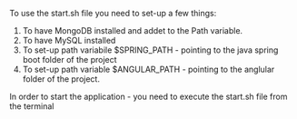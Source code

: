To use the start.sh file you need to set-up a few things:

1. To have MongoDB installed and addet to the Path variable.
2. To have MySQL installed
3. To set-up path variabile $SPRING_PATH - pointing to the java spring boot folder of the project 
4. To set-up path variable $ANGULAR_PATH - pointing to the anglular folder of the project.

In order to start the application - you need to execute the start.sh file from the terminal